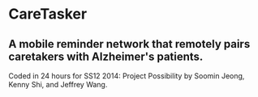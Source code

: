 CareTasker
==========
A mobile reminder network that remotely pairs caretakers with Alzheimer's patients.
----------
Coded in 24 hours for SS12 2014: Project Possibility by Soomin Jeong, Kenny Shi, and Jeffrey Wang.

